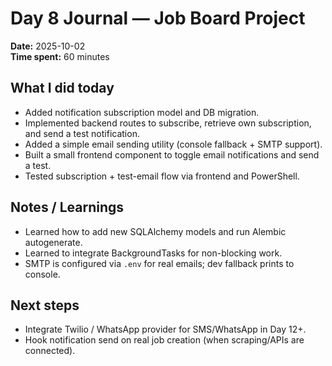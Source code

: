 # Day 8 Journal — Job Board Project

**Date:** 2025-10-02  
**Time spent:** 60 minutes

## What I did today

- Added notification subscription model and DB migration.
- Implemented backend routes to subscribe, retrieve own subscription, and send a test notification.
- Added a simple email sending utility (console fallback + SMTP support).
- Built a small frontend component to toggle email notifications and send a test.
- Tested subscription + test-email flow via frontend and PowerShell.

## Notes / Learnings

- Learned how to add new SQLAlchemy models and run Alembic autogenerate.
- Learned to integrate BackgroundTasks for non-blocking work.
- SMTP is configured via `.env` for real emails; dev fallback prints to console.

## Next steps

- Integrate Twilio / WhatsApp provider for SMS/WhatsApp in Day 12+.
- Hook notification send on real job creation (when scraping/APIs are connected).

